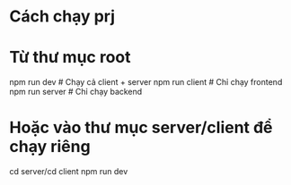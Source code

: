 # Cách chạy prj

# Từ thư mục root
npm run dev          # Chạy cả client + server
npm run client       # Chỉ chạy frontend
npm run server       # Chỉ chạy backend

# Hoặc vào thư mục server/client để chạy riêng
cd server/cd client
npm run dev